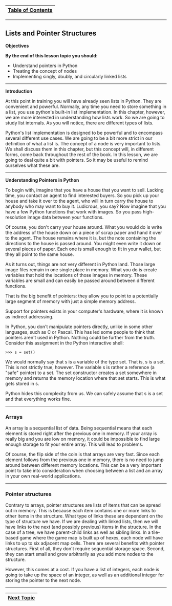 |[Table of Contents](/master/00-Table-of-Contents.md)|
|---|

---

## Lists and Pointer Structures

**Objectives**

**By the end of this lesson topic you should:**

* Understand pointers in Python
* Treating the concept of nodes
* Implementing singly, doubly, and circularly linked lists

---
**Introduction**

At this point in training you will have already seen lists in Python. They are convenient and powerful. Normally, any time you need to store something in a list, you use python's built-in list implementation. In this chapter, however, we are more interested in understanding how lists work. So we are going to study list internals. As you will notice, there are different types of lists.

Python's list implementation is designed to be powerful and to encompass several different use cases. We are going to be a bit more strict in our definition of what a list is. The concept of a node is very important to lists. We shall discuss them in this chapter, but this concept will, in different forms, come back throughout the rest of the book.
In this lesson, we are going to deal quite a bit with pointers. So it may be useful to remind ourselves what these are. 

---
**Understanding Pointers in Python**

To begin with, imagine that you have a house that you want to sell. Lacking time, you contact an agent to find interested buyers. So you pick up your house and take it over to the agent, who will in turn carry the house to anybody who may want to buy it. Ludicrous, you say? Now imagine that you have a few Python functions that work with images. So you pass high-resolution image data between your functions.

Of course, you don't carry your house around. What you would do is write the address of the house down on a piece of scrap paper and hand it over to the agent. The house remains where it is, but the note containing the directions to the house is passed around. You might even write it down on several pieces of paper. Each one is small enough to fit in your wallet, but they all point to the same house.

As it turns out, things are not very different in Python land. Those large image files remain in one single place in memory. What you do is create variables that hold the locations of those images in memory. These variables are small and can easily be passed around between different functions.

That is the big benefit of pointers: they allow you to point to a potentially large segment of memory with just a simple memory address.

Support for pointers exists in your computer's hardware, where it is known as indirect addressing.

In Python, you don't manipulate pointers directly, unlike in some other languages, such as C or Pascal. This has led some people to think that pointers aren't used in Python. Nothing could be further from the truth. Consider this assignment in the Python interactive shell:

```
>>> s = set()
```
	
We would normally say that s is a variable of the type set. That is, s is a set. This is not strictly true, however. The variable s is rather a reference (a "safe" pointer) to a set. The set constructor creates a set somewhere in memory and returns the memory location where that set starts. This is what gets stored in s.

Python hides this complexity from us. We can safely assume that s is a set and that everything works fine.

---

### Arrays

An array is a sequential list of data. Being sequential means that each element is stored right after the previous one in memory. 
If your array is really big and you are low on memory, it could be impossible to find large enough storage to fit your entire array. 
This will lead to problems.

Of course, the flip side of the coin is that arrays are very fast. 
Since each element follows from the previous one in memory, there is no need to jump around between different memory locations. 
This can be a very important point to take into consideration when choosing between a list and an array in your own real-world applications.

---

### Pointer structures                                                       
Contrary to arrays, pointer structures are lists of items that can be spread out in memory. 
This is because each item contains one or more links to other items in the structure. 
What type of links these are dependent on the type of structure we have. 
If we are dealing with linked lists, then we will have links to the next (and possibly previous) items in the structure. 
In the case of a tree, we have parent-child links as well as sibling links. 
In a tile-based game where the game map is built up of hexes, each node will have links to up to six adjacent map cells.
There are several benefits with pointer structures. First of all, they don't require sequential storage space. 
Second, they can start small and grow arbitrarily as you add more nodes to the structure.
 
However, this comes at a cost. If you have a list of integers, each node is going to take up the space of an integer, 
as well as an additional integer for storing the pointer to the next node.

---

|[Next Topic](/09_Singly_Linked_List.md)|
|---|
